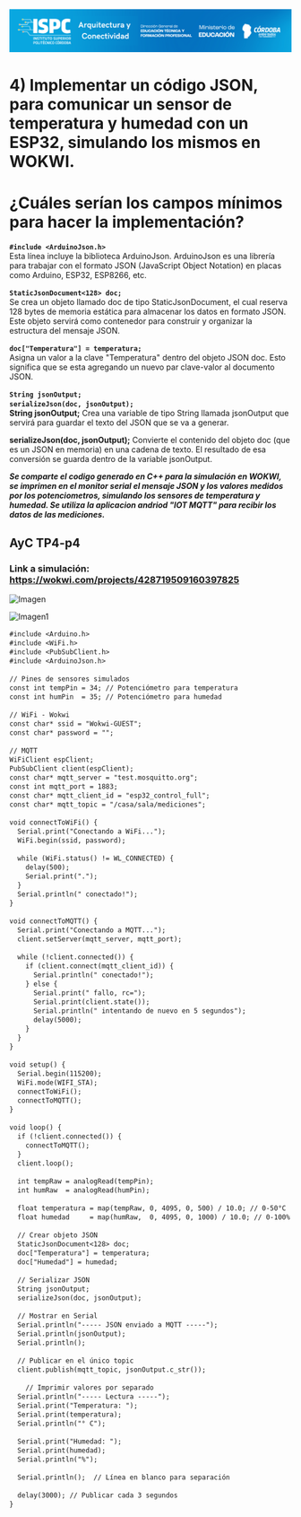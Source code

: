 ![Carátula](../../E%20assets/caratula.png)


# 4) Implementar un código JSON, para comunicar un sensor de temperatura y humedad con un ESP32, simulando los mismos en WOKWI.
# ¿Cuáles serían los campos mínimos para hacer la implementación?  

**`#include <ArduinoJson.h>`**  
Esta línea incluye la biblioteca ArduinoJson.
ArduinoJson es una librería para trabajar con el formato JSON (JavaScript Object Notation) en placas como Arduino, ESP32, ESP8266, etc. 

**`StaticJsonDocument<128> doc;`**  
Se crea un objeto llamado doc de tipo StaticJsonDocument, el cual reserva 128 bytes de memoria estática para almacenar los datos en formato JSON. 
Este objeto servirá como contenedor para construir y organizar la estructura del mensaje JSON.

**`doc["Temperatura"] = temperatura;`**  
 Asigna un valor a la clave "Temperatura" dentro del objeto JSON doc. Esto significa que se esta agregando un nuevo par clave-valor al documento JSON.

**`String jsonOutput;`**  
**`serializeJson(doc, jsonOutput);`**  
**String jsonOutput;** Crea una variable de tipo String llamada jsonOutput que servirá para guardar el texto del JSON que se va a generar. 

**serializeJson(doc, jsonOutput);** Convierte el contenido del objeto doc (que es un JSON en memoria) en una cadena de texto. El resultado de esa conversión se guarda dentro de la variable jsonOutput.


***Se comparte el codigo generado  en C++ para la simulación en WOKWI, se imprimen en el monitor serial el mensaje JSON y los valores medidos por los potenciometros, simulando los sensores de temperatura y humedad.
Se utiliza la aplicacion andriod "IOT MQTT" para recibir los datos de las mediciones.***  

## AyC TP4-p4

### Link a simulación: https://wokwi.com/projects/428719509160397825

![Imagen](/../../blob/main/E%20assets/Cuestionario%20N4/ayctp4-p4.png)

![Imagen1](/../../blob/main/E%20assets/Cuestionario%20N4/ayctp4-p4-1.png)


    #include <Arduino.h>
    #include <WiFi.h>
    #include <PubSubClient.h>
    #include <ArduinoJson.h>
    
    // Pines de sensores simulados
    const int tempPin = 34; // Potenciómetro para temperatura
    const int humPin  = 35; // Potenciómetro para humedad
    
    // WiFi - Wokwi
    const char* ssid = "Wokwi-GUEST";
    const char* password = "";

    // MQTT
    WiFiClient espClient;
    PubSubClient client(espClient);
    const char* mqtt_server = "test.mosquitto.org";
    const int mqtt_port = 1883;
    const char* mqtt_client_id = "esp32_control_full";
    const char* mqtt_topic = "/casa/sala/mediciones";
    
    void connectToWiFi() {
      Serial.print("Conectando a WiFi...");
      WiFi.begin(ssid, password);
    
      while (WiFi.status() != WL_CONNECTED) {
        delay(500);
        Serial.print(".");
      }
      Serial.println(" conectado!");
    }
    
    void connectToMQTT() {
      Serial.print("Conectando a MQTT...");
      client.setServer(mqtt_server, mqtt_port);
    
      while (!client.connected()) {
        if (client.connect(mqtt_client_id)) {
          Serial.println(" conectado!");
        } else {
          Serial.print(" fallo, rc=");
          Serial.print(client.state());
          Serial.println(" intentando de nuevo en 5 segundos");
          delay(5000);
        }
      }
    }
    
    void setup() {
      Serial.begin(115200);
      WiFi.mode(WIFI_STA);
      connectToWiFi();
      connectToMQTT();
    }

    void loop() {
      if (!client.connected()) {
        connectToMQTT();
      }
      client.loop();
    
      int tempRaw = analogRead(tempPin);
      int humRaw  = analogRead(humPin);
    
      float temperatura = map(tempRaw, 0, 4095, 0, 500) / 10.0; // 0-50°C
      float humedad     = map(humRaw,  0, 4095, 0, 1000) / 10.0; // 0-100%
    
      // Crear objeto JSON
      StaticJsonDocument<128> doc;
      doc["Temperatura"] = temperatura;
      doc["Humedad"] = humedad;
    
      // Serializar JSON
      String jsonOutput;
      serializeJson(doc, jsonOutput);
    
      // Mostrar en Serial
      Serial.println("----- JSON enviado a MQTT -----");
      Serial.println(jsonOutput);
      Serial.println();
    
      // Publicar en el único topic
      client.publish(mqtt_topic, jsonOutput.c_str());
    
        // Imprimir valores por separado
      Serial.println("----- Lectura -----");
      Serial.print("Temperatura: ");
      Serial.print(temperatura);
      Serial.println("° C");
    
      Serial.print("Humedad: ");
      Serial.print(humedad);
      Serial.println("%");
    
      Serial.println();  // Línea en blanco para separación
    
      delay(3000); // Publicar cada 3 segundos
    }

